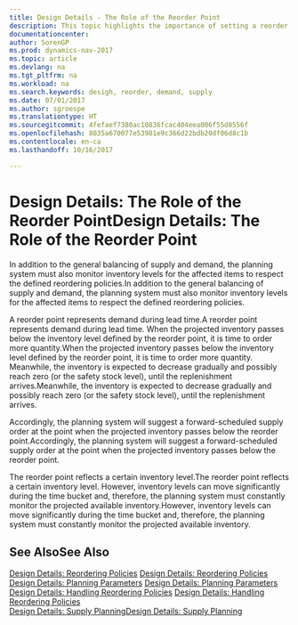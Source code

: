 ```yaml
---
title: Design Details - The Role of the Reorder Point
description: This topic highlights the importance of setting a reorder point, so that you when to order more inventory.
documentationcenter: 
author: SorenGP
ms.prod: dynamics-nav-2017
ms.topic: article
ms.devlang: na
ms.tgt_pltfrm: na
ms.workload: na
ms.search.keywords: desigh, reorder, demand, supply
ms.date: 07/01/2017
ms.author: sgroespe
ms.translationtype: HT
ms.sourcegitcommit: 4fefaef7380ac10836fcac404eea006f55d8556f
ms.openlocfilehash: 8035a670077e53981e9c366d22bdb20df06d8c1b
ms.contentlocale: en-ca
ms.lasthandoff: 10/16/2017

---
```

# <a name="design-details-the-role-of-the-reorder-point"></a><span data-ttu-id="10854-103">Design Details: The Role of the Reorder Point</span><span class="sxs-lookup"><span data-stu-id="10854-103">Design Details: The Role of the Reorder Point</span></span>
<span data-ttu-id="10854-104">In addition to the general balancing of supply and demand, the planning system must also monitor inventory levels for the affected items to respect the defined reordering policies.</span><span class="sxs-lookup"><span data-stu-id="10854-104">In addition to the general balancing of supply and demand, the planning system must also monitor inventory levels for the affected items to respect the defined reordering policies.</span></span>  
  
<span data-ttu-id="10854-105">A reorder point represents demand during lead time.</span><span class="sxs-lookup"><span data-stu-id="10854-105">A reorder point represents demand during lead time.</span></span> <span data-ttu-id="10854-106">When the projected inventory passes below the inventory level defined by the reorder point, it is time to order more quantity.</span><span class="sxs-lookup"><span data-stu-id="10854-106">When the projected inventory passes below the inventory level defined by the reorder point, it is time to order more quantity.</span></span> <span data-ttu-id="10854-107">Meanwhile, the inventory is expected to decrease gradually and possibly reach zero (or the safety stock level), until the replenishment arrives.</span><span class="sxs-lookup"><span data-stu-id="10854-107">Meanwhile, the inventory is expected to decrease gradually and possibly reach zero (or the safety stock level), until the replenishment arrives.</span></span>  
  
<span data-ttu-id="10854-108">Accordingly, the planning system will suggest a forward-scheduled supply order at the point when the projected inventory passes below the reorder point.</span><span class="sxs-lookup"><span data-stu-id="10854-108">Accordingly, the planning system will suggest a forward-scheduled supply order at the point when the projected inventory passes below the reorder point.</span></span>  
  
<span data-ttu-id="10854-109">The reorder point reflects a certain inventory level.</span><span class="sxs-lookup"><span data-stu-id="10854-109">The reorder point reflects a certain inventory level.</span></span> <span data-ttu-id="10854-110">However, inventory levels can move significantly during the time bucket and, therefore, the planning system must constantly monitor the projected available inventory.</span><span class="sxs-lookup"><span data-stu-id="10854-110">However, inventory levels can move significantly during the time bucket and, therefore, the planning system must constantly monitor the projected available inventory.</span></span>  
  
## <a name="see-also"></a><span data-ttu-id="10854-111">See Also</span><span class="sxs-lookup"><span data-stu-id="10854-111">See Also</span></span>  
<span data-ttu-id="10854-112">[Design Details: Reordering Policies](design-details-reordering-policies.md) </span><span class="sxs-lookup"><span data-stu-id="10854-112">[Design Details: Reordering Policies](design-details-reordering-policies.md) </span></span>  
<span data-ttu-id="10854-113">[Design Details: Planning Parameters](design-details-planning-parameters.md) </span><span class="sxs-lookup"><span data-stu-id="10854-113">[Design Details: Planning Parameters](design-details-planning-parameters.md) </span></span>  
<span data-ttu-id="10854-114">[Design Details: Handling Reordering Policies](design-details-handling-reordering-policies.md) </span><span class="sxs-lookup"><span data-stu-id="10854-114">[Design Details: Handling Reordering Policies](design-details-handling-reordering-policies.md) </span></span>  
[<span data-ttu-id="10854-115">Design Details: Supply Planning</span><span class="sxs-lookup"><span data-stu-id="10854-115">Design Details: Supply Planning</span></span>](design-details-supply-planning.md)
